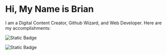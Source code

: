 # Hi, My Name is Brian

<!--
**bressler95tops/bressler95tops** is a ✨ _special_ ✨ repository because its `README.md` (this file) appears on your GitHub profile.

Here are some ideas to get you started:

- 🔭 I’m currently working on ...
- 🌱 I’m currently learning ...
- 👯 I’m looking to collaborate on ...
- 🤔 I’m looking for help with ...
- 💬 Ask me about ...
- 📫 How to reach me: ...
- 😄 Pronouns: ...
- ⚡ Fun fact: ...
-->

I am a Digital Content Creator, Github Wizard, and Web Developer.  Here are my accomplishments:

![Static Badge](https://img.shields.io/badge/Open_Science_101-Badged-blue.svg?logo=data%3Aimage%2Fpng%3Bbase64%2CiVBORw0KGgoAAAANSUhEUgAAABwAAAAcCAYAAAByDd%2BUAAAII0lEQVRIx52W%2BVNTWRbH%2BRP8B2bsrpq2arp6ekZFq0ZFbXEHXBAQRNkEUVkUJOxgoqjIJkuERCBBliRCwBgIBIjkZWFJgoSE1bilGZYQyCMJ5GUB6867ccJgi91d%2FvCte997553PPXc557oBANz%2BSD2NQVuqHhy%2Fkpd0gEUIdUdcSo3YPVCa5VlTk38yCdr8GV9%2FBPqOdXNfX9rJH5eueW6z3b66X8cs8zU1lZzFqm%2BfRIvSvPQ3g3bPBez%2FYTXsxI8m8uXdKiH1jPc3ARHKmeLecHebLNZjXsmIBKNICpjsywYqYRIYkjzB3isRq2aACKBGkGQgrItY7U07bJRGuDuQYi%2Fp1yLedPpwDUs4YU5nCn4MGOBdxRUNZO2f2tbuZiORTEE%2FqCtX4SCGXyYCNT4Q2I6KUm34P1bchxbXv34XCGGqnlvjuOOZPm6kvfdFBBhGSLbXg1V23VQ%2F%2BnocWRwbl5lbOtvN10h5%2Bnah0CiUtBs%2BjLUsj%2FYVL6uQLKBGCEApuAmGexLhbOh6uZc9vgpseZqpffUyYxGCRnqLHKoRhamqhWsIe0RDj%2BdS9b605rkQNn%2F2RGyG6S%2BHQ0BobYvev7517lguVXeCWILG5JcbG3l88ztVDQajHZNmYyMDlIWN07sOY1BuCWSCe0t9rVHOaRO15%2Bh9yPWGSzwx2Cgfwt01CIM6HEVY9WfyPvsewGxf6kAQkwxfBnFLCJhQvTC8HmaoPwM%2BvLV%2Fq35GZFEKEpwwhB0MqqozUX9G29RvgSm0apAYEYJ6%2BoWbqKQbX3yH4vX0oPhUAjn%2FOnjFjQO2ldd2RTfBex3Yyrg3JH9xC4UbBQ%2FfKQj0a2jTbgaUxO0B7Tles1RivHYzYGlFmRn6gBFKcZ9vex4vTw43Da8DZfyKRfH94ysumAu449pty6F7Fdoj%2BdXTPtRn4OAdMurpHz4DgaIHx7Sn%2FC6%2B2341e%2FaXnAoM2h0tqJ7em1aIVlRRzBt9SZ4Eg8lXz5fgrnUrJx6PV3LjHMIaP%2BAaFZwOCHSt1c7rROvfzlzVwf6hE35TovtHdRAY7O0zDd%2F99WgY5h53x%2Fq9V6TT%2FgsgHuV4d%2FKSvOM62e1F1XlaU4W%2FfqOBK0IX8KfQ5AXY%2FiMsBSSfPoJCGFLqM1Xsux%2B4bLZHZ839PShhUyDUQLm%2FGQ9ECM9ecV2R1%2FTXgP9OzgPfe0c5o9t%2BLNDQG%2FRPgGehKSH9nBb24TscBn6OSF10wTcDikmHYYu4ibMOybsrfTeN8NHTGtuF4FDws3eY8dTJM1OcgF0AQnpYgRi0gf2uwB0gxNt74UhkguXk6fOgnFJib2LVm74Alp5zSBL36dzEyfsHuivP6lxrB48EbIXtdw2Tb%2BX693UkI3TsEv7T%2F9cG72%2F8BqUV0Jc7EIHZtXbQF%2FT9OMHDJo3cpXXDN0sus9BrDmYXRWfM%2Bjns70jS0ZpZOis6Aub7mODX5gLUqHkJ%2Bp5cMEi50TrocPx51vTb6nStLHKvURHjuTDTRcUmRoTzQmnbsisAmGPHJOkfBcwra6KcI0NwDYmdjDAzzH1KwQ2A76RP54cbbSXkF5sdtveALxeZoxvbMKa4B8ug1RnzWM8WKbzWFQKVjooHhfOJFTQLg9%2FmtC2rr114o6TaoC%2BY3mBeHZemA1ZZ0BrCvih1wyMKVAkJDoQdAiTPw4D0RfinqcAjLnpStjI3p7LM%2FmfY8YNvDOhG2oFiCFmpZbMMN%2B8VTOVSqKCshg72BMdj7LaW%2Bfk59SrxUZFVzIl2RtfPu4JXj5Q1XKDy%2FrnlV92Jzc6DPzb4bL6jIWK1vjgY49dfto7gtQ9Gqpbk2zNLyAazcRLsOh%2F7UT3WCx5QqHpiyWNLCZ2OltBppkGlCD0YmgAmNDKQlF9s7OWTVvGK8XGwMxZ0NkSBxvJAW%2BvjQIxDy7ANCe%2F7OYHv1LSup8WXLTF%2BO62x%2Fjutg12f6hvMrTw%2Ba6mpg4POzarMulmVFgpdGMOWDONgZkqJwueZqaG5Bm6zidfZZIRLMy7NcNZSQuheY16SJ%2BDVXrL%2F%2BqZnfj21wauEVvNymXTlsC09ct9SSabPvKuaa2Q5ADqqY7OMbyb7AdSHt3KnXM80VoPpUWW5Cdq6%2FuPXXwXXfHeukWI8sVbGHYf2vSLps%2FL0Tl1dLeNRzAmB7tas6IMrlQ8vGtcd%2FA96IyffMjHWa2G1NZuK6HQzhMXfzV9%2BxmkwO22hBkuBhJsGzh%2FctpYRdQAkXDxoWdCNSDctwO%2FGW9%2F3sYos1313AGKcF1ZfEmnTyB8Cp3DwkIyxGJF%2B1yTq7TK%2BGkLQ8LQ7ZrHwKapRFDhB0C6PcMKWFLLHFHBgmyMpxMOqHurS4rt3y1evGBPSQoOAcGSFTArD7ieeBpqxbjDczwITQwygUdKBRt0MmGz6fCGVrNeomHaN%2Bhn%2BjgPkYsbHqsJ4e2yABxZ2%2FCfHy8bry6%2F7s9%2FgA93yu5eowa64rWPitGkl55qluTLGIWhKAeWks6Ao84KZU5uJKUS1VpWMuTLS%2F8SqEDw0DHQ9RMnE84a81CA7m5ZtrymKcgibrqyMilPlv4V99ZoIDfELEF9WFbIiY2UuizvIjlpy2trzmgwsJsAD5KVeArT8MCDkkMz00jQQH3QAtNWl23uYqZb%2BwnOzsCB800V4tCnGY4DkI%2BrMPKXvZmWa3o7zzRUPYo0N1GyDmFdg6WguR0cV9Uvd7BRMUhWFcUPcGXg%2B%2Fe6bb94bI%2BbSInOrHvhz2JRwpDo3QI7vwOGnBUGimvxARmN5aCbl7rmtf8bXfwHrFlHLyvUYDQAAAABJRU5ErkJggg%3D%3D&link=https%3A%2F%2Fwww.credly.com%2Fbadges%2F226a07c5-e08f-483b-afd2-c97e71fde1a7%2Fpublic_url)

![Static Badge](https://img.shields.io/badge/Badged-blue.svg?logo=data%253Aimage%252Fpng%253Bbase64%252CiVBORw0KGgoAAAANSUhEUgAAABwAAAAcCAYAAAByDd%252BUAAAII0lEQVRIx52W%252BVNTWRbH%252BRP8B2bsrpq2arp6ekZFq0ZFbXEHXBAQRNkEUVkUJOxgoqjIJkuERCBBliRCwBgIBIjkZWFJgoSE1bilGZYQyCMJ5GUB6867ccJgi91d%252FvCte997553PPXc557oBANz%252BSD2NQVuqHhy%252Fkpd0gEUIdUdcSo3YPVCa5VlTk38yCdr8GV9%252FBPqOdXNfX9rJH5eueW6z3b66X8cs8zU1lZzFqm%252BfRIvSvPQ3g3bPBez%252FYTXsxI8m8uXdKiH1jPc3ARHKmeLecHebLNZjXsmIBKNICpjsywYqYRIYkjzB3isRq2aACKBGkGQgrItY7U07bJRGuDuQYi%252Fp1yLedPpwDUs4YU5nCn4MGOBdxRUNZO2f2tbuZiORTEE%252FqCtX4SCGXyYCNT4Q2I6KUm34P1bchxbXv34XCGGqnlvjuOOZPm6kvfdFBBhGSLbXg1V23VQ%252F%252BnocWRwbl5lbOtvN10h5%252Bnah0CiUtBs%252BjLUsj%252FYVL6uQLKBGCEApuAmGexLhbOh6uZc9vgpseZqpffUyYxGCRnqLHKoRhamqhWsIe0RDj%252BdS9b605rkQNn%252F2RGyG6S%252BHQ0BobYvev7517lguVXeCWILG5JcbG3l88ztVDQajHZNmYyMDlIWN07sOY1BuCWSCe0t9rVHOaRO15%252Bh9yPWGSzwx2Cgfwt01CIM6HEVY9WfyPvsewGxf6kAQkwxfBnFLCJhQvTC8HmaoPwM%252BvLV%252Fq35GZFEKEpwwhB0MqqozUX9G29RvgSm0apAYEYJ6%252BoWbqKQbX3yH4vX0oPhUAjn%252FOnjFjQO2ldd2RTfBex3Yyrg3JH9xC4UbBQ%252FfKQj0a2jTbgaUxO0B7Tles1RivHYzYGlFmRn6gBFKcZ9vex4vTw43Da8DZfyKRfH94ysumAu449pty6F7Fdoj%252BdXTPtRn4OAdMurpHz4DgaIHx7Sn%252FC6%252B2341e%252FaXnAoM2h0tqJ7em1aIVlRRzBt9SZ4Eg8lXz5fgrnUrJx6PV3LjHMIaP%252BAaFZwOCHSt1c7rROvfzlzVwf6hE35TovtHdRAY7O0zDd%252F99WgY5h53x%252Fq9V6TT%252FgsgHuV4d%252FKSvOM62e1F1XlaU4W%252FfqOBK0IX8KfQ5AXY%252FiMsBSSfPoJCGFLqM1Xsux%252B4bLZHZ839PShhUyDUQLm%252FGQ9ECM9ecV2R1%252FTXgP9OzgPfe0c5o9t%252BLNDQG%252FRPgGehKSH9nBb24TscBn6OSF10wTcDikmHYYu4ibMOybsrfTeN8NHTGtuF4FDws3eY8dTJM1OcgF0AQnpYgRi0gf2uwB0gxNt74UhkguXk6fOgnFJib2LVm74Alp5zSBL36dzEyfsHuivP6lxrB48EbIXtdw2Tb%252BX693UkI3TsEv7T%252F9cG72%252F8BqUV0Jc7EIHZtXbQF%252FT9OMHDJo3cpXXDN0sus9BrDmYXRWfM%252Bjns70jS0ZpZOis6Aub7mODX5gLUqHkJ%252Bp5cMEi50TrocPx51vTb6nStLHKvURHjuTDTRcUmRoTzQmnbsisAmGPHJOkfBcwra6KcI0NwDYmdjDAzzH1KwQ2A76RP54cbbSXkF5sdtveALxeZoxvbMKa4B8ug1RnzWM8WKbzWFQKVjooHhfOJFTQLg9%252FmtC2rr114o6TaoC%252BY3mBeHZemA1ZZ0BrCvih1wyMKVAkJDoQdAiTPw4D0RfinqcAjLnpStjI3p7LM%252FmfY8YNvDOhG2oFiCFmpZbMMN%252B8VTOVSqKCshg72BMdj7LaW%252Bfk59SrxUZFVzIl2RtfPu4JXj5Q1XKDy%252FrnlV92Jzc6DPzb4bL6jIWK1vjgY49dfto7gtQ9Gqpbk2zNLyAazcRLsOh%252F7UT3WCx5QqHpiyWNLCZ2OltBppkGlCD0YmgAmNDKQlF9s7OWTVvGK8XGwMxZ0NkSBxvJAW%252BvjQIxDy7ANCe%252F7OYHv1LSup8WXLTF%252BO62x%252Fjutg12f6hvMrTw%252Ba6mpg4POzarMulmVFgpdGMOWDONgZkqJwueZqaG5Bm6zidfZZIRLMy7NcNZSQuheY16SJ%252BDVXrL%252F%252BqZnfj21wauEVvNymXTlsC09ct9SSabPvKuaa2Q5ADqqY7OMbyb7AdSHt3KnXM80VoPpUWW5Cdq6%252FuPXXwXXfHeukWI8sVbGHYf2vSLps%252FL0Tl1dLeNRzAmB7tas6IMrlQ8vGtcd%252FA96IyffMjHWa2G1NZuK6HQzhMXfzV9%252BxmkwO22hBkuBhJsGzh%252FctpYRdQAkXDxoWdCNSDctwO%252FGW9%252F3sYos1313AGKcF1ZfEmnTyB8Cp3DwkIyxGJF%252B1yTq7TK%252BGkLQ8LQ7ZrHwKapRFDhB0C6PcMKWFLLHFHBgmyMpxMOqHurS4rt3y1evGBPSQoOAcGSFTArD7ieeBpqxbjDczwITQwygUdKBRt0MmGz6fCGVrNeomHaN%252Bhn%252BjgPkYsbHqsJ4e2yABxZ2%252FCfHy8bry6%252F7s9%252FgA93yu5eowa64rWPitGkl55qluTLGIWhKAeWks6Ao84KZU5uJKUS1VpWMuTLS%252F8SqEDw0DHQ9RMnE84a81CA7m5ZtrymKcgibrqyMilPlv4V99ZoIDfELEF9WFbIiY2UuizvIjlpy2trzmgwsJsAD5KVeArT8MCDkkMz00jQQH3QAtNWl23uYqZb%252BwnOzsCB800V4tCnGY4DkI%252BrMPKXvZmWa3o7zzRUPYo0N1GyDmFdg6WguR0cV9Uvd7BRMUhWFcUPcGXg%252B%252Fe6bb94bI%252BbSInOrHvhz2JRwpDo3QI7vwOGnBUGimvxARmN5aCbl7rmtf8bXfwHrFlHLyvUYDQAAAABJRU5ErkJggg%253D%253D&label=Open%20Science%20101&color=blue&link=https%3A%2F%2Fwww.credly.com%2Fbadges%2F226a07c5-e08f-483b-afd2-c97e71fde1a7%2Fpublic_url)

